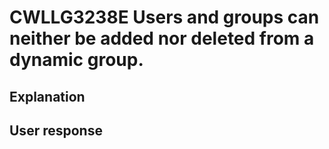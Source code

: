 # CWLLG3238E Users and groups can neither be added nor deleted from a dynamic group.

## Explanation

## User response